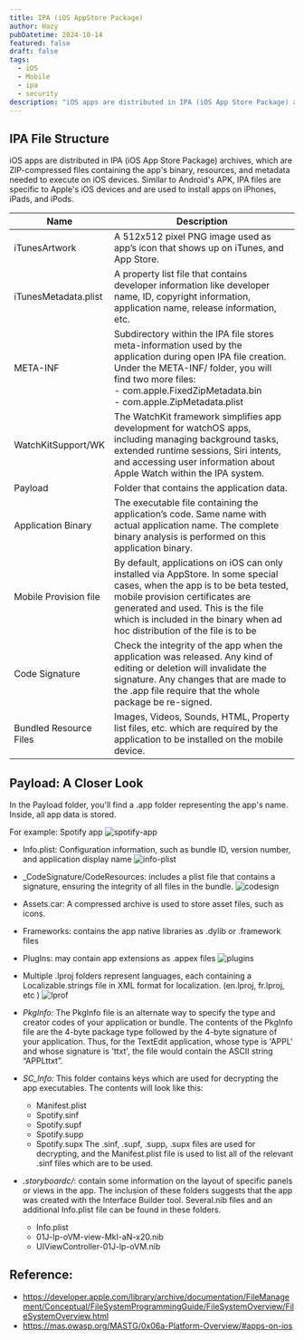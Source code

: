 ```yaml
---
title: IPA (iOS AppStore Package)
author: Hazy
pubDatetime: 2024-10-14
featured: false
draft: false
tags:
  - iOS
  - Mobile
  - ipa
  - security
description: "iOS apps are distributed in IPA (iOS App Store Package) archives, which are ZIP-compressed files containing the app's binary, resources, and metadata needed to execute on iOS devices."
---
```


## IPA File Structure

iOS apps are distributed in IPA (iOS App Store Package) archives, which are ZIP-compressed files containing the app's binary, resources, and metadata needed to execute on iOS devices. Similar to Android's APK, IPA files are specific to Apple's iOS devices and are used to install apps on iPhones, iPads, and iPods.

| Name      | Description |
| ----------- | ----------- |
| iTunesArtwork      | A 512x512 pixel PNG image used as app’s icon that shows up on iTunes, and App Store.|
| iTunesMetadata.plist | A property list file that contains developer information like developer name, ID, copyright information, application name, release information, etc.|
|META-INF| Subdirectory within the IPA file stores meta-information used by the application during open IPA file creation. <br> Under the META-INF/ folder, you will find two more files: <br> - com.apple.FixedZipMetadata.bin <br> - com.apple.ZipMetadata.plist|
|WatchKitSupport/WK|The WatchKit framework simplifies app development for watchOS apps, including managing background tasks, extended runtime sessions, Siri intents, and accessing user information about Apple Watch within the IPA system.|
|Payload| Folder that contains the application data.|
|Application Binary|The executable file containing the application’s code. Same name with actual application name. The complete binary analysis is performed on this application binary.|
|Mobile Provision file|By default, applications on iOS can only installed via AppStore. In some special cases, when the app is to be beta tested, mobile provision certificates are generated and used. This is the file which is included in the binary when ad hoc distribution of the file is to be 
|Code Signature|Check the integrity of the app when the application was released. Any kind of editing or deletion will invalidate the signature. Any changes that are made to the .app file require that the whole package be re-signed.|
|Bundled Resource Files|Images, Videos, Sounds, HTML, Property list files, etc. which are required by the application to be installed on the mobile device.|

## Payload: A Closer Look

In the Payload folder, you'll find a .app folder representing the app's name. Inside, all app data is stored. 

For example: Spotify app
![spotify-app](@assets/images/2024-10-15-16-28-06.png)

- Info.plist: Configuration information, such as bundle ID, version number, and application display name
![info-plist](@assets/images/2024-10-15-16-27-59.png)

- _CodeSignature/CodeResources: includes a plist file that contains a signature, ensuring the integrity of all files in the bundle.
![codesign](@assets/images/2024-10-15-16-27-51.png)

- Assets.car: A compressed archive is used to store asset files, such as icons.

- Frameworks: contains the app native libraries as .dylib or .framework files

- PlugIns: may contain app extensions as .appex files
![plugins](@assets/images/2024-10-15-16-27-43.png)

- Multiple .lproj folders represent languages, each containing a Localizable.strings file in XML format for localization. (en.lproj, fr.lproj, etc )
![lprof](@assets/images/2024-10-15-16-27-34.png)

- *PkgInfo:* The PkgInfo file is an alternate way to specify the type and creator codes of your application or bundle. The contents of the PkgInfo file are the 4-byte package type followed by the 4-byte signature of your application. Thus, for the TextEdit application, whose type is 'APPL' and whose signature is 'ttxt', the file would contain the ASCII string “APPLttxt”.

- *SC_Info:* This folder contains keys which are used for decrypting the app executables. The contents will look like this:
    - Manifest.plist
    - Spotify.sinf 
    - Spotify.supf 
    - Spotify.supp
    - Spotify.supx
The .sinf, .supf, .supp, .supx files are used for decrypting, and the Manifest.plist file is used to list all of the relevant .sinf files which are to be used. 

- *<name>.storyboardc/*: contain some information on the layout of specific panels or views in the app. The inclusion of these folders suggests that the app was created with the Interface Builder tool. Several.nib files and an additional Info.plist file can be found in these folders.
    - Info.plist
    - 01J-lp-oVM-view-MkI-aN-x20.nib 
    - UIViewController-01J-lp-oVM.nib

## Reference:
- https://developer.apple.com/library/archive/documentation/FileManagement/Conceptual/FileSystemProgrammingGuide/FileSystemOverview/FileSystemOverview.html
- https://mas.owasp.org/MASTG/0x06a-Platform-Overview/#apps-on-ios